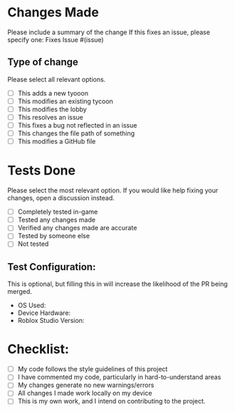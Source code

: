 # Changes Made
Please include a summary of the change
If this fixes an issue, please specify one: Fixes Issue #(issue)
## Type of change
Please select all relevant options.
- [ ] This adds a new tyooon
- [ ] This modifies an existing tycoon
- [ ] This modifies the lobby
- [ ] This resolves an issue
- [ ] This fixes a bug not reflected in an issue
- [ ] This changes the file path of something
- [ ] This modifies a GitHub file
# Tests Done
Please select the most relevant option.
If you would like help fixing your changes, open a discussion instead.
- [ ] Completely tested in-game
- [ ] Tested any changes made
- [ ] Verified any changes made are accurate
- [ ] Tested by someone else
- [ ] Not tested
## Test Configuration:
This is optional, but filling this in will increase the likelihood of the PR being merged.
* OS Used:
* Device Hardware:
* Roblox Studio Version:
# Checklist:
- [ ] My code follows the style guidelines of this project
- [ ] I have commented my code, particularly in hard-to-understand areas
- [ ] My changes generate no new warnings/errors
- [ ] All changes I made work locally on my device
- [ ] This is my own work, and I intend on contributing to the project.
